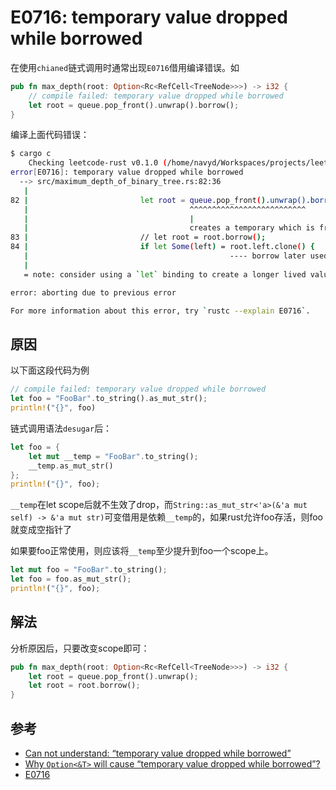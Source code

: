 # E0716: temporary value dropped while borrowed

在使用`chianed`链式调用时通常出现`E0716`借用编译错误。如

```rust
pub fn max_depth(root: Option<Rc<RefCell<TreeNode>>>) -> i32 {
    // compile failed: temporary value dropped while borrowed
    let root = queue.pop_front().unwrap().borrow();
}
```

编译上面代码错误：

```bash
$ cargo c          
    Checking leetcode-rust v0.1.0 (/home/navyd/Workspaces/projects/leetcode-rust)
error[E0716]: temporary value dropped while borrowed
  --> src/maximum_depth_of_binary_tree.rs:82:36
   |
82 |                         let root = queue.pop_front().unwrap().borrow();
   |                                    ^^^^^^^^^^^^^^^^^^^^^^^^^^         - temporary value is freed at the end of this statement
   |                                    |
   |                                    creates a temporary which is freed while still in use
83 |                         // let root = root.borrow();
84 |                         if let Some(left) = root.left.clone() {
   |                                             ---- borrow later used here
   |
   = note: consider using a `let` binding to create a longer lived value

error: aborting due to previous error

For more information about this error, try `rustc --explain E0716`.
```

## 原因

以下面这段代码为例

```rust
// compile failed: temporary value dropped while borrowed
let foo = "FooBar".to_string().as_mut_str();
println!("{}", foo)
```

链式调用语法`desugar`后：

```rust
let foo = {
    let mut __temp = "FooBar".to_string();
    __temp.as_mut_str()
};
println!("{}", foo);
```

`__temp`在let scope后就不生效了drop，而`String::as_mut_str<'a>(&'a mut self) -> &'a mut str)`可变借用是依赖`__temp`的，如果rust允许foo存活，则foo就变成空指针了

如果要foo正常使用，则应该将`__temp`至少提升到foo一个scope上。

```rust
let mut foo = "FooBar".to_string();
let foo = foo.as_mut_str();
println!("{}", foo);
```

## 解法

分析原因后，只要改变scope即可：

```rust
pub fn max_depth(root: Option<Rc<RefCell<TreeNode>>>) -> i32 {
    let root = queue.pop_front().unwrap();
    let root = root.borrow();
}
```


## 参考

- [Can not understand: “temporary value dropped while borrowed”](https://users.rust-lang.org/t/can-not-understand-temporary-value-dropped-while-borrowed/23279/7)
- [Why `Option<&T>` will cause “temporary value dropped while borrowed”?](https://users.rust-lang.org/t/why-option-t-will-cause-temporary-value-dropped-while-borrowed/25581/3)
- [E0716](https://doc.rust-lang.org/error-index.html#E0716)
